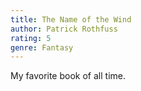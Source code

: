 ```yaml
---
title: The Name of the Wind
author: Patrick Rothfuss
rating: 5
genre: Fantasy
---
```


My favorite book of all time.
